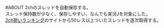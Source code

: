 #ABOUT
2chのスレッドを自動保存する。<br/>
スレッド保持数が少なく、保存しやすい、なんでも実況Jを対象にした。<br/>
<a href="http://2ch-ranking.net/index.html?board=livejupiter">2ch勢いランキング</a>のサイトから50レス以上ついたスレッドを逐次取得する。<br/>


